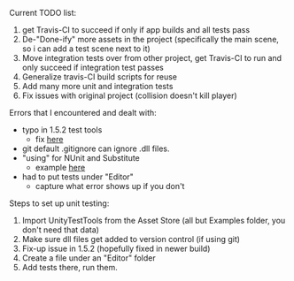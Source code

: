 
Current TODO list:

1. get Travis-CI to succeed if only if app builds and all tests pass
2. De-"Done-ify" more assets in the project (specifically the main scene, so i can add a test scene next to it)
3. Move integration tests over from other project, get Travis-CI to run and only succeed if integration test passes
4. Generalize travis-CI build scripts for reuse
5. Add many more unit and integration tests
6. Fix issues with original project (collision doesn't kill player)

Errors that I encountered and dealt with:
- typo in 1.5.2 test tools
  - fix [here](https://github.com/ericsebesta/spaceshooter-undertest/commit/c47ed92ce20fe7cbb8f8840fee1a7cbce1120f78)
- git default .gitignore can ignore .dll files. 
- "using" for NUnit and Substitute
  - example [here](https://github.com/ericsebesta/spaceshooter-undertest/commit/a93beea208cd7c170550ce061c8499d86a409987/Assets/Scripts/Editor/Test/DestroyByContactTest.cs)
- had to put tests under "Editor"
  - capture what error shows up if you don't

Steps to set up unit testing:
1. Import UnityTestTools from the Asset Store (all but Examples folder, you don't need that data)
2. Make sure dll files get added to version control (if using git)
2. Fix-up issue in 1.5.2 (hopefully fixed in newer build)
3. Create a file under an "Editor" folder
4. Add tests there, run them.
